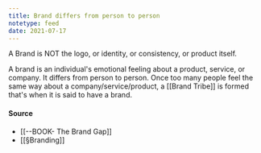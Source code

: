 ```yaml
---
title: Brand differs from person to person
notetype: feed
date: 2021-07-17
---
```


A Brand is NOT the logo, or identity, or consistency, or product itself. 

A brand is an individual's emotional feeling about a product, service, or company. It differs from person to person. Once too many people feel the same way about a company/service/product, a [[Brand Tribe]] is formed that's when it is said to have a brand.

#### Source 
- [[--BOOK- The Brand Gap]]
- [[§Branding]]